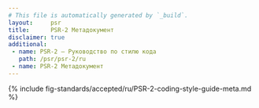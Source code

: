 ```yaml
---
# This file is automatically generated by `_build`.
layout:     psr
title:      PSR-2 Метадокумент
disclaimer: true
additional:
 - name: PSR-2 — Руководство по стилю кода
   path: /psr/psr-2/ru
 - name: PSR-2 Метадокумент
---
```

{% include fig-standards/accepted/ru/PSR-2-coding-style-guide-meta.md %}
